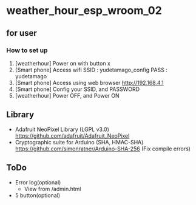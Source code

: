 # weather_hour_esp_wroom_02

## for user

### How to set up

1. [weatherhour]  Power on with button x
1. [Smart phone] Access wifi
   SSID : yudetamago_config
   PASS : yudetamago
1. [Smart phone] Access using web browser
   http://192.168.4.1
1. [Smart phone] Config your SSID, and PASSWORD
1. [weatherhour]  Power OFF, and Power ON

## Library

- Adafruit NeoPixel Library (LGPL v3.0)
  https://github.com/adafruit/Adafruit_NeoPixel
- Cryptographic suite for Arduino (SHA, HMAC-SHA) 
  https://github.com/simonratner/Arduino-SHA-256
  (Fix compile errors)

## ToDo

- Error log(optional)
  - View from /admin.html
- 5 button(optional)
